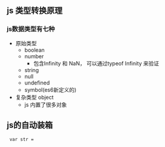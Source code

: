 ## js 类型转换原理
### js数据类型有七种
- 原始类型
    - boolean
    - number
        - 包含Infinity 和 NaN， 可以通过typeof Infinity 来验证
    - string 
    - null
    - undefined
    - symbol(es6新定义的)
- 复杂类型 object
    - js 内置了很多对象

## js的自动装箱
```
 var str = 
```